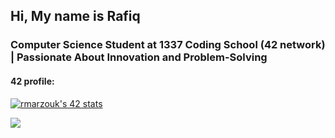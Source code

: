 
<h2>Hi, My name is Rafiq</h2>
<h3>Computer Science Student at 1337 Coding School (42 network) | Passionate About Innovation and Problem-Solving</h3>
<div>
  <h4>42 profile:</h4>
  <a href="https://github.com/oakoudad/badge42"><img src="https://badge.mediaplus.ma/greenbinary/rmarzouk" alt="rmarzouk's 42 stats" /></a>
  </p>
</div>
<a href="https://visitcount.itsvg.in"><img src="https://visitcount.itsvg.in/api?id=rmarzouk&label=Profile%20Views&color=3&pretty=false" /></a>

